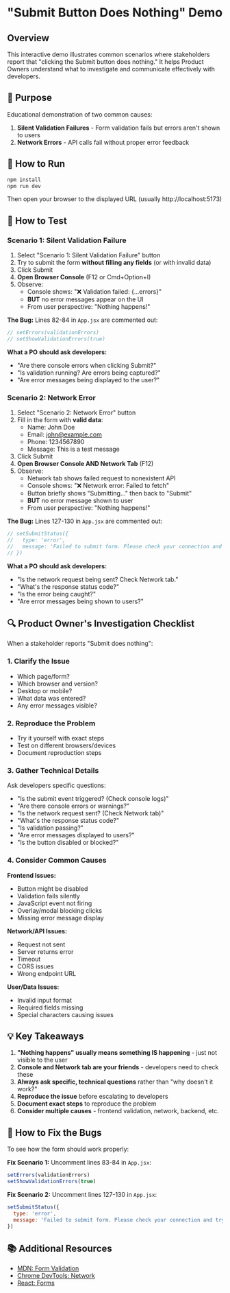 # "Submit Button Does Nothing" Demo

## Overview
This interactive demo illustrates common scenarios where stakeholders report that "clicking the Submit button does nothing." It helps Product Owners understand what to investigate and communicate effectively with developers.

## 🎯 Purpose
Educational demonstration of two common causes:
1. **Silent Validation Failures** - Form validation fails but errors aren't shown to users
2. **Network Errors** - API calls fail without proper error feedback

## 🚀 How to Run
```bash
npm install
npm run dev
```

Then open your browser to the displayed URL (usually http://localhost:5173)

## 📝 How to Test

### Scenario 1: Silent Validation Failure
1. Select "Scenario 1: Silent Validation Failure" button
2. Try to submit the form **without filling any fields** (or with invalid data)
3. Click Submit
4. **Open Browser Console** (F12 or Cmd+Option+I)
5. Observe:
   - Console shows: "❌ Validation failed: {...errors}"
   - **BUT** no error messages appear on the UI
   - From user perspective: "Nothing happens!"

**The Bug:** Lines 82-84 in `App.jsx` are commented out:
```javascript
// setErrors(validationErrors)
// setShowValidationErrors(true)
```

**What a PO should ask developers:**
- "Are there console errors when clicking Submit?"
- "Is validation running? Are errors being captured?"
- "Are error messages being displayed to the user?"

### Scenario 2: Network Error
1. Select "Scenario 2: Network Error" button
2. Fill in the form with **valid data**:
   - Name: John Doe
   - Email: john@example.com
   - Phone: 1234567890
   - Message: This is a test message
3. Click Submit
4. **Open Browser Console AND Network Tab** (F12)
5. Observe:
   - Network tab shows failed request to nonexistent API
   - Console shows: "❌ Network error: Failed to fetch"
   - Button briefly shows "Submitting..." then back to "Submit"
   - **BUT** no error message shown to user
   - From user perspective: "Nothing happens!"

**The Bug:** Lines 127-130 in `App.jsx` are commented out:
```javascript
// setSubmitStatus({ 
//   type: 'error', 
//   message: 'Failed to submit form. Please check your connection and try again.' 
// })
```

**What a PO should ask developers:**
- "Is the network request being sent? Check Network tab."
- "What's the response status code?"
- "Is the error being caught?"
- "Are error messages being shown to users?"

## 🔍 Product Owner's Investigation Checklist

When a stakeholder reports "Submit does nothing":

### 1. Clarify the Issue
- Which page/form?
- Which browser and version?
- Desktop or mobile?
- What data was entered?
- Any error messages visible?

### 2. Reproduce the Problem
- Try it yourself with exact steps
- Test on different browsers/devices
- Document reproduction steps

### 3. Gather Technical Details
Ask developers specific questions:
- "Is the submit event triggered? (Check console logs)"
- "Are there console errors or warnings?"
- "Is the network request sent? (Check Network tab)"
- "What's the response status code?"
- "Is validation passing?"
- "Are error messages displayed to users?"
- "Is the button disabled or blocked?"

### 4. Consider Common Causes

**Frontend Issues:**
- Button might be disabled
- Validation fails silently
- JavaScript event not firing
- Overlay/modal blocking clicks
- Missing error message display

**Network/API Issues:**
- Request not sent
- Server returns error
- Timeout
- CORS issues
- Wrong endpoint URL

**User/Data Issues:**
- Invalid input format
- Required fields missing
- Special characters causing issues

## 💡 Key Takeaways

1. **"Nothing happens" usually means something IS happening** - just not visible to the user
2. **Console and Network tab are your friends** - developers need to check these
3. **Always ask specific, technical questions** rather than "why doesn't it work?"
4. **Reproduce the issue** before escalating to developers
5. **Document exact steps** to reproduce the problem
6. **Consider multiple causes** - frontend validation, network, backend, etc.

## 🔧 How to Fix the Bugs

To see how the form should work properly:

**Fix Scenario 1:** Uncomment lines 83-84 in `App.jsx`:
```javascript
setErrors(validationErrors)
setShowValidationErrors(true)
```

**Fix Scenario 2:** Uncomment lines 127-130 in `App.jsx`:
```javascript
setSubmitStatus({ 
  type: 'error', 
  message: 'Failed to submit form. Please check your connection and try again.' 
})
```

## 📚 Additional Resources

- [MDN: Form Validation](https://developer.mozilla.org/en-US/docs/Learn/Forms/Form_validation)
- [Chrome DevTools: Network](https://developer.chrome.com/docs/devtools/network/)
- [React: Forms](https://react.dev/reference/react-dom/components/form)

